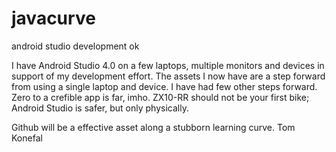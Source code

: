 # javacurve
android studio development
ok

I have Android Studio 4.0 on a few laptops, 
multiple monitors and devices in support of my development effort.
The assets I now have are a step forward from using a single 
laptop and device. I have had few other steps forward. Zero to a crefible app is far, imho. ZX10-RR should not be your first bike; Android Studio is  safer, but only physically.

Github will be a effective asset along a stubborn learning curve.
Tom Konefal
